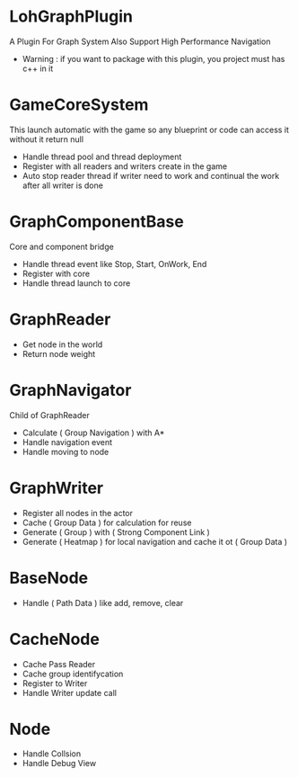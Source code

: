 # LohGraphPlugin
A Plugin For Graph System Also Support High Performance Navigation

* Warning : if you want to package with this plugin, you project must has c++ in it

# GameCoreSystem
This launch automatic with the game so any blueprint or code can access it without it return null
- Handle thread pool and thread deployment
- Register with all readers and writers create in the game
- Auto stop reader thread if writer need to work and continual the work after all writer is done

# GraphComponentBase
Core and component bridge
- Handle thread event like Stop, Start, OnWork, End
- Register with core
- Handle thread launch to core

# GraphReader
- Get node in the world
- Return node weight

# GraphNavigator
Child of GraphReader
- Calculate ( Group Navigation ) with A*
- Handle navigation event
- Handle moving to node

# GraphWriter
- Register all nodes in the actor
- Cache ( Group Data ) for calculation for reuse
- Generate ( Group ) with ( Strong Component Link )
- Generate ( Heatmap ) for local navigation and cache it ot ( Group Data )

# BaseNode
- Handle ( Path Data ) like add, remove, clear

# CacheNode
- Cache Pass Reader 
- Cache group identifycation
- Register to Writer
- Handle Writer update call

# Node
- Handle Collsion
- Handle Debug View